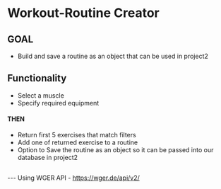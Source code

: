 
# Workout-Routine Creator

## GOAL
- Build and save a routine as an object that can be used in project2

## Functionality
- Select a muscle
- Specify required equipment

#### THEN

- Return first 5 exercises that match filters
- Add one of returned exercise to a routine
- Option to Save the routine as an object so it can be passed into our database in project2
##
--- Using WGER API - https://wger.de/api/v2/